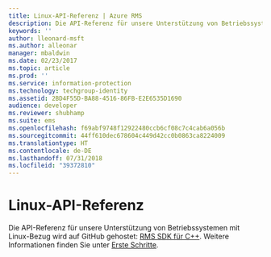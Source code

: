 ```yaml
---
title: Linux-API-Referenz | Azure RMS
description: Die API-Referenz für unsere Unterstützung von Betriebssystemen mit Linux-Bezug wird auf GitHub gehostet.
keywords: ''
author: lleonard-msft
ms.author: alleonar
manager: mbaldwin
ms.date: 02/23/2017
ms.topic: article
ms.prod: ''
ms.service: information-protection
ms.technology: techgroup-identity
ms.assetid: 2BD4F55D-BA88-4516-86FB-E2E6535D1690
audience: developer
ms.reviewer: shubhamp
ms.suite: ems
ms.openlocfilehash: f69abf9748f12922480ccb6cf08c7c4cab6a056b
ms.sourcegitcommit: 44ff610dec678604c449d42cc0b0863ca8224009
ms.translationtype: HT
ms.contentlocale: de-DE
ms.lasthandoff: 07/31/2018
ms.locfileid: "39372810"
---
```

# <a name="linux-api-reference"></a>Linux-API-Referenz

Die API-Referenz für unsere Unterstützung von Betriebssystemen mit Linux-Bezug wird auf GitHub gehostet: [RMS SDK für C++](http://azuread.github.io/rms-sdk-for-cpp/annotated.html). Weitere Informationen finden Sie unter [Erste Schritte](get-started.md).
